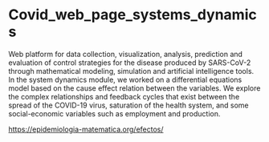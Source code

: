 # Covid_web_page_systems_dynamics
Web platform for data collection, visualization, analysis, prediction and evaluation of control strategies for the disease produced by SARS-CoV-2 through mathematical modeling,
 simulation and artificial intelligence tools.
In the system dynamics module, we worked on a differential equations model based on the cause effect relation between the variables. We explore the complex relationships and
 feedback cycles that exist between the spread of the COVID-19 virus, saturation of the health system, and some social-economic variables such as employment and production.

https://epidemiologia-matematica.org/efectos/
